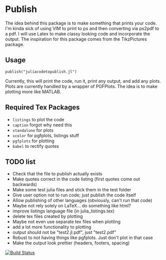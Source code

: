 # Publish

The idea behind this package is to make something that prints your code. I'm kinda sick of using VIM to print to ps and then converting via ps2pdf to a pdf. I will use Latex to make classy looking code and incorporate the output. The inspiration for this package comes from the TikzPictures package.

## Usage
```
publish("juliacodetopublish.jl")
```
Currently, this will print the code, run it, print any output, and add any plots.
Plots are currently handled by a wrapper of PGFPlots.
The idea is to make plotting more like MATLAB.

## Required Tex Packages
* `listings` to plot the code
* `caption` forgot why need this
* `standalone` for plots
* `xcolor` for pgfplots, listings stuff
* `pgfplots` for plotting
* `babel` to rectify quotes

## TODO list
* Check that the file to publish actually exists
* Make quotes correct in the code listing (first quotes come out backwards)
* Make some test julia files and stick them in the test folder
* Give user option not to run code; just publish the code itself
* Allow publishing of other languages (obviously, can't run that code)
* Maybe not rely solely on LaTeX... do something like html?
* improve listings language file (in julia_listings.tex)
* delete tex files created by plotting
* Maybe not even use separate tex files when plotting
* add a lot more functionality to plotting
* output should not be "test2.jl.pdf", just "test2.pdf"
* Robust to not having things like pgfplots. Just don't plot in that case
* Make the output look prettier (headers, footers, spacing)


[![Build Status](https://travis-ci.org/dressel/Publish.jl.svg?branch=master)](https://travis-ci.org/dressel/Publish.jl)
